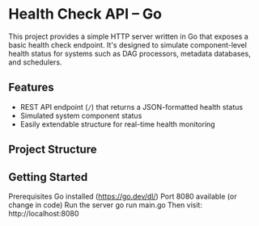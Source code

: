 # Health Check API – Go 

This project provides a simple HTTP server written in Go that exposes a basic health check endpoint. It's designed to simulate component-level health status for systems such as DAG processors, metadata databases, and schedulers.

## Features

- REST API endpoint (`/`) that returns a JSON-formatted health status
- Simulated system component status
- Easily extendable structure for real-time health monitoring

## Project Structure

## Getting Started

Prerequisites
Go installed (https://go.dev/dl/)
Port 8080 available (or change in code)
Run the server
go run main.go
Then visit: http://localhost:8080

